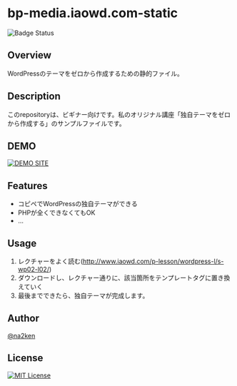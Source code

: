 # bp-media.iaowd.com-static

![Badge Status](http://bp-media,iaowd.com)

## Overview

WordPressのテーマをゼロから作成するための静的ファイル。

## Description

このrepositoryは、ビギナー向けです。私のオリジナル講座「独自テーマをゼロから作成する」のサンプルファイルです。

## DEMO

[![DEMO SITE](https://img.shields.io/badge/DEMO-http%3A%2F%2Fbp--media.iaowd.com-green.svg)](http://bp-media,iaowd.com)
## Features

- コピペでWordPressの独自テーマができる
- PHPが全くできなくてもOK
- ...

## Usage

1. レクチャーをよく読む(http://www.iaowd.com/p-lesson/wordpress-l/s-wp02-l02/)
2. ダウンロードし、レクチャー通りに、該当箇所をテンプレートタグに置き換えていく
3. 最後までできたら、独自テーマが完成します。

## Author

[@na2ken](http:/na2ken.com)

## License

[![MIT License](http://img.shields.io/badge/license-MIT-blue.svg?style=flat)](http://b4b4r07.mit-license.org)
